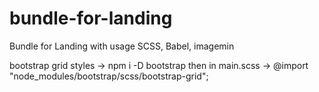 # bundle-for-landing
Bundle for Landing with usage SCSS, Babel, imagemin

bootstrap grid styles -> npm i -D bootstrap
then in main.scss -> @import "node_modules/bootstrap/scss/bootstrap-grid";
